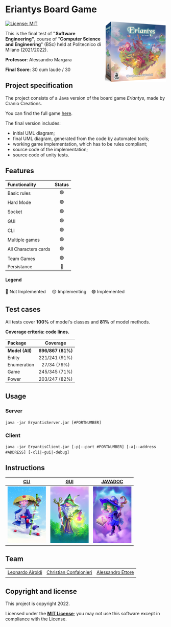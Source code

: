 # Eriantys Board Game

<img src="https://github.com/christian-confalonieri/Eriantys-Prova-Finale-Ingegneria-del-Software-2021-2022/blob/main/src/main/resources/assets/Eriantys_scatola3D%2Bombra.png" width=192px height=192px align="right" />

[![License: MIT][license-image]][license]

This is the final test of **"Software Engineering"**, course of "**Computer Science and Engineering**" (BSc) held at Politecnico di Milano (2021/2022).

**Professor**: Alessandro Margara

**Final Score**: 30 cum laude / 30 

## Project specification
The project consists of a Java version of the board game *Eriantys*, made by Cranio Creations.

You can find the full game [here](https://www.craniocreations.it/prodotto/eriantys/).

The final version includes:
* initial UML diagram;
* final UML diagram, generated from the code by automated tools;
* working game implementation, which has to be rules compliant;
* source code of the implementation;
* source code of unity tests.

## Features
| Functionality | Status |
|:-----------------------|:------------------------------------:|
| Basic rules | 🟢 |
| Hard Mode | 🟢 |
| Socket | 🟢 |
| GUI | 🟢 |
| CLI | 🟢 |
| Multiple games | 🟢 |
| All Characters cards | 🟢 |
| Team Games | 🟢 |
| Persistance | 🔴 |

#### Legend
🔴 Not Implemented &nbsp;&nbsp;&nbsp;&nbsp;🟡 Implementing&nbsp;&nbsp;&nbsp;&nbsp;🟢 Implemented

## Test cases
All tests cover **100%** of model's classes and **81%** of model methods.

**Coverage criteria: code lines.**

| Package | Coverage |
|:-----------------------|:------------------------------------:|
| **Model (All)** | **696/867 (81%)** |
| Entity | 221/241 (91%) |
| Enumeration | 27/34 (79%) |
| Game | 245/345 (71%) |
| Power | 203/247 (82%) |

## Usage

### Server
`java -jar EryantisServer.jar [#PORTNUMBER]`

### Client
`java -jar EryantisClient.jar [-p|--port #PORTNUMBER] [-a|--address #ADDRESS] [-cli|-gui|-debug]`

## Instructions

| **[CLI][cli-instructions-link]**     | **[GUI][gui-instructions-link]**     | **[JAVADOC][javadoc-instructions-link]**
|-------------------------------------|-------------------------------------|-------------------------------------|
|[<img width="120px" src="https://github.com/christian-confalonieri/Eriantys-Prova-Finale-Ingegneria-del-Software-2021-2022/blob/main/src/main/resources/assets/wizards/blueWizard.jpg" />][cli-instructions-link] |[<img width="120px" src="https://github.com/christian-confalonieri/Eriantys-Prova-Finale-Ingegneria-del-Software-2021-2022/blob/main/src/main/resources/assets/wizards/greenWizard.jpg" />][gui-instructions-link] |[<img width="120px" src="https://github.com/christian-confalonieri/Eriantys-Prova-Finale-Ingegneria-del-Software-2021-2022/blob/main/src/main/resources/assets/wizards/purpleWizard.jpg" />][javadoc-instructions-link] 

## Team
|                         |                         |                         |
|-------------------------|-------------------------|-------------------------|
| [Leonardo Airoldi][github-link-1]        | [Christian Confalonieri][github-link-2]  | [Alessandro Ettore][github-link-3]       |
|                         |                         |                         |

## Copyright and license

This project is copyright 2022.

Licensed under the **[MIT License][license]**; you may not use this software except in compliance with the License.

[license]: https://github.com/christian-confalonieri/Eriantys-Prova-Finale-Ingegneria-del-Software-2021-2022/blob/main/LICENSE
[license-image]: https://img.shields.io/badge/License-MIT-blue.svg
[cli-instructions-link]: https://github.com/christian-confalonieri/Eriantys-Prova-Finale-Ingegneria-del-Software-2021-2022/blob/main/deliveries/jar/cli-instructions.txt
[gui-instructions-link]: https://github.com/christian-confalonieri/Eriantys-Prova-Finale-Ingegneria-del-Software-2021-2022/blob/main/deliveries/jar/gui-instructions.txt
[javadoc-instructions-link]: https://github.com/christian-confalonieri/Eriantys-Prova-Finale-Ingegneria-del-Software-2021-2022/tree/main/deliveries/JavaDoc
[github-link-1]: https://github.com/LeonardoAiroldi-Polimi
[github-link-2]: https://github.com/christian-confalonieri
[github-link-3]: https://github.com/aleetto
